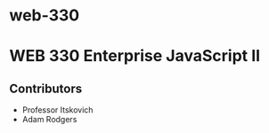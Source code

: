 # web-330

<h1>WEB 330 Enterprise JavaScript II</h1>
<h2>Contributors</h2>
<ul>
  <li>Professor Itskovich</li>
  <li>Adam Rodgers</li>
</ul>